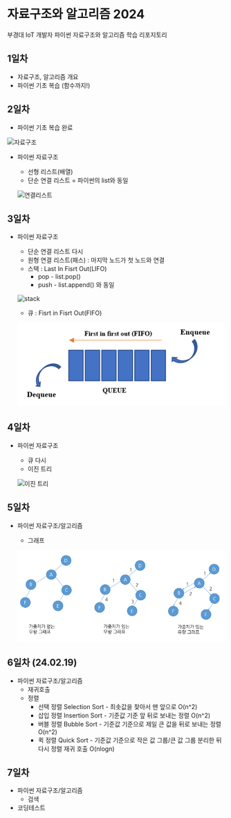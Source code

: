# 자료구조와 알고리즘 2024
부경대 IoT 개발자 파이썬 자료구조와 알고리즘 학습 리포지토리

## 1일차
- 자료구조, 알고리즘 개요
- 파이썬 기초 복습 (함수까지!)

## 2일차
- 파이썬 기초 복습 완료

![자료구조](https://t1.daumcdn.net/cfile/tistory/23202B4C53FDC5600C)

- 파이썬 자료구조
    - 선형 리스트(배열)
    - 단순 연결 리스트 = 파이썬의 list와 동일

    ![연결리스트](https://upload.wikimedia.org/wikipedia/commons/9/9c/Single_linked_list.png)

## 3일차
- 파이썬 자료구조
    - 단순 연결 리스트 다시
    - 원형 연결 리스트(패스) : 마지막 노드가 첫 노드와 연결
    - 스택 : Last In Fisrt Out(LIFO)
        - pop - list.pop()
        - push - list.append() 와 동일

    ![stack](https://cs.lmu.edu/~ray/images/stack.gif)

    - 큐 : Fisrt in Fisrt Out(FIFO)

    ![queue](https://raw.githubusercontent.com/som7199/ds-and-algorithm-2024/main/images/queue.png)
    
## 4일차
- 파이썬 자료구조
    - 큐 다시
    - 이진 트리

    ![이진 트리](https://kahee.github.io//assets/post_img/tree3.png)

## 5일차
- 파이썬 자료구조/알고리즘
    - 그래프

    ![그래프 개념](https://raw.githubusercontent.com/som7199/ds-and-algorithm-2024/main/images/graph02.png)

## 6일차 (24.02.19)
- 파이썬 자료구조/알고리즘
    - 재귀호출
    - 정렬
        - 선택 정렬 Selection Sort - 최솟값을 찾아서 맨 앞으로 O(n^2)
        - 삽입 정렬 Insertion Sort - 기준값 기준 앞 뒤로 보내는 정렬 O(n^2)
        - 버블 정렬 Bubble Sort - 기준값 기준으로 제일 큰 값을 뒤로 보내는 정렬 O(n^2)
        - 퀵 정렬 Quick Sort - 기준값 기준으로 작은 값 그룹/큰 값 그룹 분리한 뒤 다시 정렬 재귀 호출 O(nlogn)

## 7일차
- 파이썬 자료구조/알고리즘
    - 검색
- 코딩테스트